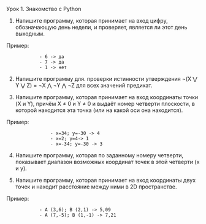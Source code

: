 Урок 1. Знакомство с Python

1. Напишите программу, которая принимает на вход цифру, обозначающую день недели, и проверяет, является ли этот день выходным.

Пример:

                - 6 -> да
                - 7 -> да
                - 1 -> нет
                
2. Напишите программу для. проверки истинности утверждения ¬(X ⋁ Y ⋁ Z) = ¬X ⋀ ¬Y ⋀ ¬Z для всех значений предикат.


3. Напишите программу, которая принимает на вход координаты точки (X и Y), причём X ≠ 0 и Y ≠ 0 и выдаёт номер четверти плоскости, в которой находится эта точка (или на какой оси она находится).

Пример:

                    - x=34; y=-30 -> 4
                    - x=2; y=4-> 1
                    - x=-34; y=-30 -> 3
                    
4. Напишите программу, которая по заданному номеру четверти, показывает диапазон возможных координат точек в этой четверти (x и y).


5. Напишите программу, которая принимает на вход координаты двух точек и находит расстояние между ними в 2D пространстве.

Пример:

                - A (3,6); B (2,1) -> 5,09
                - A (7,-5); B (1,-1) -> 7,21
